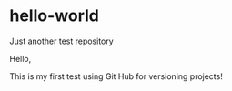 # hello-world
Just another test repository

Hello,

This is my first test using Git Hub for versioning projects!
